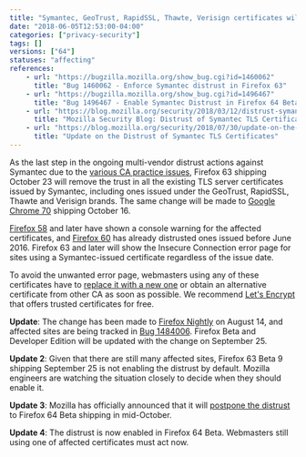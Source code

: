 ```yaml
---
title: "Symantec, GeoTrust, RapidSSL, Thawte, Verisign certificates will all be distrusted in October 2018"
date: "2018-06-05T12:53:00-04:00"
categories: ["privacy-security"]
tags: []
versions: ["64"]
statuses: "affecting"
references:
    - url: "https://bugzilla.mozilla.org/show_bug.cgi?id=1460062"
      title: "Bug 1460062 - Enforce Symantec distrust in Firefox 63"
    - url: "https://bugzilla.mozilla.org/show_bug.cgi?id=1496467"
      title: "Bug 1496467 - Enable Symantec Distrust in Firefox 64 Beta"
    - url: "https://blog.mozilla.org/security/2018/03/12/distrust-symantec-tls-certificates/"
      title: "Mozilla Security Blog: Distrust of Symantec TLS Certificates"
    - url: "https://blog.mozilla.org/security/2018/07/30/update-on-the-distrust-of-symantec-tls-certificates/"
      title: "Update on the Distrust of Symantec TLS Certificates"
---
```

As the last step in the ongoing multi-vendor distrust actions against Symantec due to the [various CA practice issues](https://wiki.mozilla.org/CA:Symantec_Issues), Firefox 63 shipping October 23 will remove the trust in all the existing TLS server certificates issued by Symantec, including ones issued under the GeoTrust, RapidSSL, Thawte and Verisign brands. The same change will be made to [Google Chrome 70](https://security.googleblog.com/2018/03/distrust-of-symantec-pki-immediate.html) shipping October 16.

[Firefox 58](https://www.fxsitecompat.com/en-CA/docs/2018/symantec-issued-certificates-will-soon-be-distrusted/) and later have shown a console warning for the affected certificates, and [Firefox 60](https://www.fxsitecompat.com/en-CA/docs/2018/symantec-certificates-issued-before-june-2016-are-now-distrusted/) has already distrusted ones issued before June 2016. Firefox 63 and later will show the Insecure Connection error page for sites using a Symantec-issued certificate regardless of the issue date.

To avoid the unwanted error page, webmasters using any of these certificates have to [replace it with a new one](https://www.symantec.com/connect/blogs/information-replacement-symantec-ssltls-certificates) or obtain an alternative certificate from other CA as soon as possible. We recommend [Let's Encrypt](https://letsencrypt.org/) that offers trusted certificates for free.

**Update**: The change has been made to [Firefox Nightly](https://blog.nightly.mozilla.org/2018/08/14/symantec-distrust-in-firefox-nightly-63/) on August 14, and affected sites are being tracked in [Bug 1484006](https://bugzilla.mozilla.org/show_bug.cgi?id=1484006). Firefox Beta and Developer Edition will be updated with the change on September 25.

**Update 2**: Given that there are still many affected sites, Firefox 63 Beta 9 shipping September 25 is not enabling the distrust by default. Mozilla engineers are watching the situation closely to decide when they should enable it.

**Update 3**: Mozilla has officially announced that it will [postpone the distrust](https://blog.mozilla.org/security/2018/10/10/delaying-further-symantec-tls-certificate-distrust/) to Firefox 64 Beta shipping in mid-October.

**Update 4**: The distrust is now enabled in Firefox 64 Beta. Webmasters still using one of affected certificates must act now.

